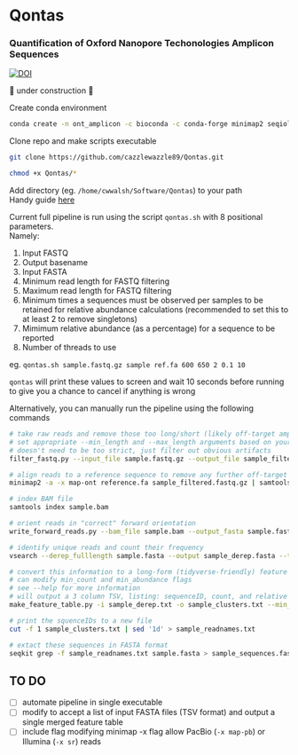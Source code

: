# Qontas  
### Quantification of Oxford Nanopore Techonologies Amplicon Sequences   

[![DOI](https://zenodo.org/badge/652407080.svg)](https://zenodo.org/badge/latestdoi/652407080)  

:construction: under construction :construction:  
 
Create conda environment
```bash
conda create -n ont_amplicon -c bioconda -c conda-forge minimap2 seqiolib seqkit vsearch pandas pysam -y
```

Clone repo and make scripts executable
 ```bash
git clone https://github.com/cazzlewazzle89/Qontas.git

chmod +x Qontas/*
```

Add directory (eg. `/home/cwwalsh/Software/Qontas`) to your path  
Handy guide [here](https://linuxize.com/post/how-to-add-directory-to-path-in-linux/) 

Current full pipeline is run using the script `qontas.sh` with 8 positional parameters.  
Namely:  
1. Input FASTQ
2. Output basename
3. Input FASTA
4. Minimum read length for FASTQ filtering
5. Maximum read length for FASTQ filtering
6. Minimum times a sequences must be observed per samples to be retained for relative abundance calculations (recommended to set this to at least 2 to remove singletons)
7. Mimimum relative abundance (as a percentage) for a sequence to be reported 
8. Number of threads to use  

eg. `qontas.sh sample.fastq.gz sample ref.fa 600 650 2 0.1 10`  

`qontas` will print these values to screen and wait 10 seconds before running to give you a chance to cancel if anything is wrong  

Alternatively, you can manually run the pipeline using the following commands
```bash
# take raw reads and remove those too long/short (likely off-target amplicons)
# set appropriate --min_length and --max_length arguments based on your expected amplicon size
# doesn't need to be too strict, just filter out obvious artifacts
filter_fastq.py --input_file sample.fastq.gz --output_file sample_filtered.fastq.gz --min_length 600 --max_length 650

# align reads to a reference sequence to remove any further off-target amplicons
minimap2 -a -x map-ont reference.fa sample_filtered.fastq.gz | samtools sort | samtools view -b -F 4 > sample.bam

# index BAM file
samtools index sample.bam

# orient reads in "correct" forward orientation
write_forward_reads.py --bam_file sample.bam --output_fasta sample.fasta

# identify unique reads and count their frequency
vsearch --derep_fulllength sample.fasta --output sample_derep.fasta --threads 10 --uc sample_derep.txt

# convert this information to a long-form (tidyverse-friendly) feature table
# can modify min_count and min_abundance flags
# see --help for more information 
# will output a 3 column TSV, listing: sequenceID, count, and relative abundance for each unique seqeunce
make_feature_table.py -i sample_derep.txt -o sample_clusters.txt --min_count 2 --min_abundance 0.1

# print the squenceIDs to a new file
cut -f 1 sample_clusters.txt | sed '1d' > sample_readnames.txt

# extact these sequences in FASTA format
seqkit grep -f sample_readnames.txt sample.fasta > sample_sequences.fasta
```

## TO DO
- [ ] automate pipeline in single executable
- [ ] modify to accept a list of input FASTA files (TSV format) and output a single merged feature table
- [ ] include flag modifying minimap -x flag allow PacBio (`-x map-pb`) or Illumina (`-x sr`) reads